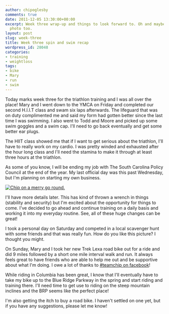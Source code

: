 ```yaml
---
author: chipoglesby
comments: true
date: 2011-12-05 13:30:00+00:00
excerpt: Week three wrap-up and things to look forward to. Oh and maybe a super cool
  photo too.
layout: post
slug: week-three
title: Week three spin and swim recap
wordpress_id: 28048
categories:
- training
- weightloss
tags:
- bike
- Mary
- run
- swim
---
```


Today marks week three for the triathlon training and I was all over the place! Mary and I went down to the YMCA on Friday and completed our second H.I.I.T class and swam six laps afterwards. The lifeguard that was on duty complimented me and said my form had gotten better since the last time I was swimming. I also went to Todd and Moore and picked up some swim goggles and a swim cap. I'll need to go back eventually and get some better ear plugs.

The HIIT class showed me that if I want to get serious about the triathlon, I'll have to really work on my cardio. I was pretty winded and exhausted after the hour long class and I'll need the stamina to make it through at least three hours at the triathlon.

As some of you know, I will be ending my job with The South Carolina Policy Council at the end of the year. My last official day was this past Wednesday, but I'm planning on starting my own business.

[![Chip on a merry go round.](https://storage.googleapis.com/www.chipoglesby.com/wp-content/uploads/2011/12/463368654-222x300.jpg)](https://storage.googleapis.com/www.chipoglesby.com/wp-content/uploads/2011/12/463368654.jpg)

I'll have more details later. This has kind of thrown a wrench in things (stability and security) but I'm excited about the opportunity for things to come. I've decided to go ahead and continue training on a daily basis and working it into my everyday routine. See, all of these huge changes can be great!

I took a personal day on Saturday and competed in a local scavenger hunt with some friends and that was really fun. How do you like this picture? I thought you might.

On Sunday, Mary and I took her new Trek Lexa road bike out for a ride and did 9 miles followed by a short one mile interval walk and run. It always feels great to have friends who are able to help me out and be supportive about what I'm doing. I owe a lot of thanks to [#teamchip on facebook](http://www.facebook.com/chip2point0)!

While riding in Columbia has been great, I know that I'll eventually have to take my bike up to the Blue Ridge Parkway in the spring and start riding and training there. I'll need time to get use to riding on the steep mountain inclines and the BRP seems like the perfect place!

I'm also getting the itch to buy a road bike. I haven't settled on one yet, but if you have any suggestions, please let me know!
